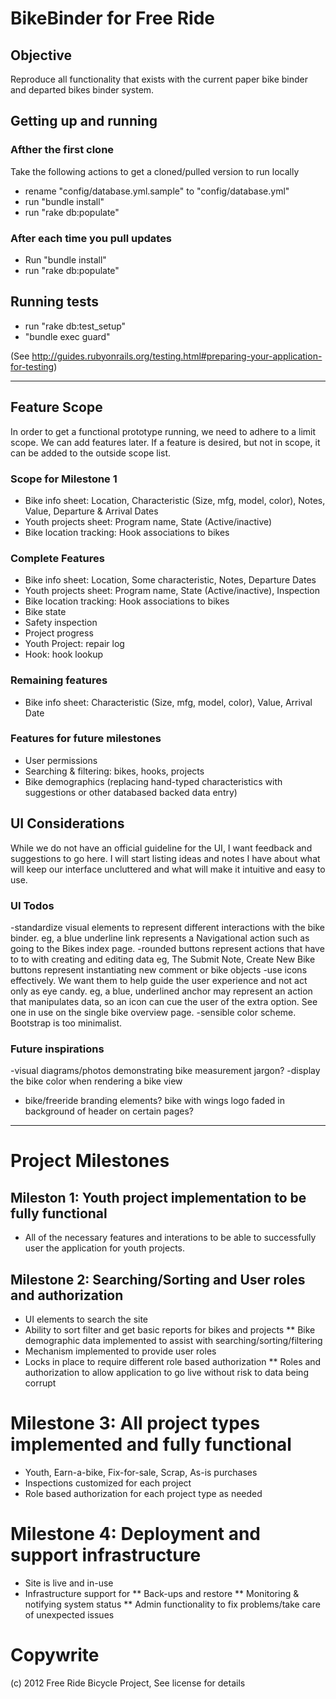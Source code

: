 # BikeBinder for Free Ride

## Objective

Reproduce all functionality that exists with the current paper bike binder and departed bikes binder system.


## Getting up and running

### Afther the first clone
Take the following actions to get a cloned/pulled version to run locally

* rename "config/database.yml.sample" to "config/database.yml"
* run "bundle install"
* run "rake db:populate"

### After each time you pull updates

* Run "bundle install"
* run "rake db:populate"

## Running tests

* run "rake db:test_setup"
* "bundle exec guard"

(See http://guides.rubyonrails.org/testing.html#preparing-your-application-for-testing)

--------------------------------------------

## Feature Scope

In order to get a functional prototype running, we need to adhere to a limit scope. We can add features later. If a feature is desired, but not in scope, it can be added to the outside scope list.

### Scope for Milestone 1

* Bike info sheet: Location, Characteristic (Size, mfg, model, color), Notes, Value, Departure & Arrival Dates
* Youth projects sheet: Program name, State (Active/inactive)
* Bike location tracking: Hook associations to bikes

### Complete Features

* Bike info sheet: Location, Some characteristic, Notes, Departure Dates
* Youth projects sheet: Program name, State (Active/inactive), Inspection
* Bike location tracking: Hook associations to bikes
* Bike state
* Safety inspection
* Project progress
* Youth Project: repair log
* Hook: hook lookup

### Remaining features

* Bike info sheet: Characteristic (Size, mfg, model, color), Value, Arrival Date


### Features for future milestones

* User permissions
* Searching & filtering: bikes, hooks, projects
* Bike demographics (replacing hand-typed characteristics with suggestions or other databased backed data entry)


## UI Considerations
While we do not have an official guideline for the UI, I want feedback and suggestions to go here. I will start listing ideas and notes I have about what will keep our interface uncluttered and what will make it intuitive and easy to use.

### UI Todos
-standardize visual elements to represent different interactions with the bike binder.
eg, a blue underline link represents a Navigational action such as going to the Bikes index page.
-rounded buttons represent actions that have to to with creating and editing data 
	  eg, The Submit Note, Create New Bike buttons represent instantiating new comment or bike objects
-use icons effectively. We want them to help guide the user experience and not act only as eye candy.
     eg, a blue, underlined anchor may represent an action that manipulates data, so an icon can cue the user of the extra option. See one in use on the single bike overview page.
-sensible color scheme. Bootstrap is too minimalist. 


### Future inspirations
-visual diagrams/photos demonstrating bike measurement jargon?
-display the bike color when rendering a bike view
- bike/freeride branding elements? bike with wings logo faded in background of header on certain pages?

--------------------------------------------

# Project Milestones

## Mileston 1: Youth project implementation to be fully functional

* All of the necessary features and interations to be able to successfully user the application for youth  projects.

## Milestone 2: Searching/Sorting and User roles and authorization

* UI elements to search the site
* Ability to sort filter and get basic reports for bikes and projects
** Bike demographic data implemented to assist with searching/sorting/filtering
* Mechanism implemented to provide user roles
* Locks in place to require different role based authorization
** Roles and authorization to allow application to go live without risk to data being corrupt

# Milestone 3: All project types implemented and fully functional

* Youth, Earn-a-bike, Fix-for-sale, Scrap, As-is purchases
* Inspections customized for each project
* Role based authorization for each project type as needed

# Milestone 4: Deployment and support infrastructure

* Site is live and in-use
* Infrastructure support for
** Back-ups and restore
** Monitoring & notifying system status
** Admin functionality to fix problems/take care of unexpected issues



# Copywrite

(c) 2012 Free Ride Bicycle Project, See license for details






